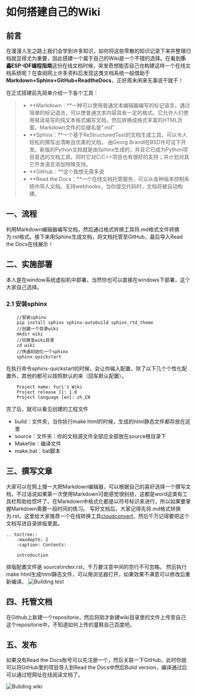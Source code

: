如何搭建自己的Wiki
==================

前言
----

在漫漫人生之路上我们会学到许多知识，如何将这些零散的知识记录下来并整理归档就显得尤为重要，因此搭建一个属于自己的Wiki是一个不错的选择。在看到**乐鑫ESP-IDF编程指南**这份在线文档时候，突发奇想能否自己也构建这样一个在线文档系统呢？在查阅网上许多资料后发现这类文档系统一般借助于**Markdown+Sphinx+GitHub+ReadtheDocs**，正好周末闲来无事说干就干！

在正式搭建前先简单介绍一下各个工具：

> -   **Markdown：**一种可以使用普通文本编辑器编写的标记语言，通过简单的标记语法，可以使普通文本内容具有一定的格式。它允许人们使用易读易写的纯文本格式编写文档，然后转换成格式丰富的HTML页面，Markdown文件的后缀名是“.md”
> -   **Sphinx：**一个基于ReStructuredText的文档生成工具，可以令人轻松的撰写出清晰且优美的文档，
>     由Georg
>     Brandl在BSD许可证下开发。新版的Python文档就是由Sphinx生成的，并且它已成为Python项目首选的文档工具，同时它对C/C++项目也有很好的支持；并计划对其它开发语言添加特殊支持。
> -   **GitHub：**这个我想无需多说
> -   **Read the
>     Docs：**一个在线文档托管服务，可以从各种版本控制系统中导入文档。支持webhooks，当你提交代码时，文档将被自动构建。

一、流程
--------

利用Markdown编辑器编写文档，然后通过格式转换工具将.md格式文件转换为.rst格式。接下来用Sphinx生成文档，将文档托管至GitHub，最后导入Read
the Docs在线展示！

二、实施部署
------------

本人是在window系统虚拟机中部署，当然你也可以直接在windows下部署，这个大家自己选择。

### 2.1 安装sphinx

``` {.python}
    //安装sphinx
    pip install sphinx sphinx-autobuild sphinx_rtd_theme
    //创建一个目录wiki
    mkdir wiki
    //切换至wiki目录
    cd wiki
    //快速初始化一个sphinx
    sphinx-quickstart
```

在执行命令sphinx-quickstart的时候，会让你输入配置，除了以下几个个性化配置外，其他的都可以按照默认的来（回车默认配置）。

``` {.python}
    Project name: Yuri's Wiki
    Project release []: 1.0
    Project language [en]: zh_CN
```

完了后，就可以看见创建的工程文件

-   build：文件夹，当你执行make
    html的时候，生成的html静态文件都存放在这里
-   source：文件夹：你的文档源文件全部应全部放在source根目录下
-   Makefile：编译文件
-   make.bat：bat脚本

三、撰写文章
------------

大家可以在网上搜一大把Markdown编辑器，可以根据自己的喜好选择一个撰写文档，不过话说如果第一次使用Markdown可能感觉很别扭，这都是word这类有工具栏帮助给惯坏了。在Markdown中格式化都是以符号标识来进行，所以如果要掌握Markdown需要一段时间的练习。
写好文档后，大家记得先将.md格式转换为.rst，这里给大家推荐一个在线转换工具[cloudconvert](https://cloudconvert.com/)，然后千万记得要把这个文档写进目录排版里面。

``` {.python}
.. toctree::
    :maxdepth: 2
    :caption: Contents:
    
    introduction
```

排版配置文件是 source\index.rst，千万要注意中间的空行不可忽略。
然后执行make
html生成html静态文件，可以用浏览器打开，如果效果不满意可以修改后重新编译。
![Building
test](http://www.yurichen1028.cn/wp-content/uploads/2019/11/building-test.png)

四、托管文档
-------------

在Github上新建一个repositorie，然后将刚才新建wiki目录里的文件上传至自己这个repositorie中，不知道如何上传的童鞋自己百度吧。

五、发布
--------

如果没有Read the
Docs账号可以先注册一个，然后关联一下GitHub，此时你就可以将GitHub里的项目导入到Read
the Docs中然后Bulid version，编译通过后可以通过短网址在线阅读文档了。

![Buliding
wiki](http://www.yurichen1028.cn/wp-content/uploads/2019/11/Building-wiki.png)
